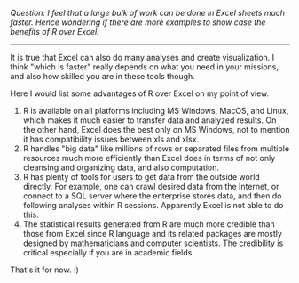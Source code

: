 _Question: I feel that a large bulk of work can be done in Excel sheets much faster. Hence wondering if there are more examples to show case the benefits of R over Excel._

----

It is true that Excel can also do many analyses and create visualization. I think "which is faster" really depends on what you need in your missions, and also how skilled you are in these tools though.

Here I would list some advantages of R over Excel on my point of view.

1. R is available on all platforms including MS Windows, MacOS, and Linux, which makes it much easier to transfer data and analyzed results. On the other hand, Excel does the best only on MS Windows, not to mention it has compatibility issues between xls and xlsx.
2. R handles "big data" like millions of rows or separated files from multiple resources much more efficiently than Excel does in terms of not only cleansing and organizing data, and also computation.
3. R has plenty of tools for users to get data from the outside world directly. For example, one can crawl desired data from the Internet, or connect to a SQL server where the enterprise stores data, and then do following analyses within R sessions. Apparently Excel is not able to do this.
4. The statistical results generated from R are much more credible than those from Excel since R language and its related packages are mostly designed by mathematicians and computer scientists. The credibility is critical especially if you are in academic fields.

That's it for now. :)
